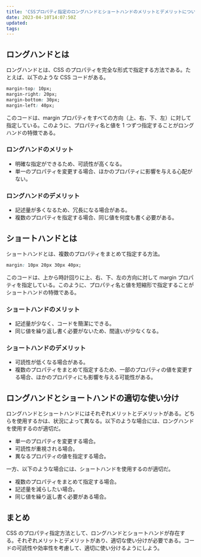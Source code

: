 ```yaml
---
title: 'CSSプロパティ指定のロングハンドとショートハンドのメリットとデメリットについて'
date: 2023-04-10T14:07:50Z
updated:
tags:
---
```


## ロングハンドとは

ロングハンドとは、CSS のプロパティを完全な形式で指定する方法である。たとえば、以下のような CSS コードがある。

```css
margin-top: 10px;
margin-right: 20px;
margin-bottom: 30px;
margin-left: 40px;
```

このコードは、margin プロパティをすべての方向（上、右、下、左）に対して指定している。このように、プロパティ名と値を 1 つずつ指定することがロングハンドの特徴である。

### ロングハンドのメリット

- 明確な指定ができるため、可読性が高くなる。
- 単一のプロパティを変更する場合、ほかのプロパティに影響を与える心配がない。

### ロングハンドのデメリット

- 記述量が多くなるため、冗長になる場合がある。
- 複数のプロパティを指定する場合、同じ値を何度も書く必要がある。

## ショートハンドとは

ショートハンドとは、複数のプロパティをまとめて指定する方法。

```css
margin: 10px 20px 30px 40px;
```

このコードは、上から時計回りに上、右、下、左の方向に対して margin プロパティを指定している。このように、プロパティ名と値を短縮形で指定することがショートハンドの特徴である。

### ショートハンドのメリット

- 記述量が少なく、コードを簡潔にできる。
- 同じ値を繰り返し書く必要がないため、間違いが少なくなる。

### ショートハンドのデメリット

- 可読性が低くなる場合がある。
- 複数のプロパティをまとめて指定するため、一部のプロパティの値を変更する場合、ほかのプロパティにも影響を与える可能性がある。

## ロングハンドとショートハンドの適切な使い分け

ロングハンドとショートハンドにはそれぞれメリットとデメリットがある。どちらを使用するかは、状況によって異なる。以下のような場合には、ロングハンドを使用するのが適切だ。

- 単一のプロパティを変更する場合。
- 可読性が重視される場合。
- 異なるプロパティの値を指定する場合。

一方、以下のような場合には、ショートハンドを使用するのが適切だ。

- 複数のプロパティをまとめて指定する場合。
- 記述量を減らしたい場合。
- 同じ値を繰り返し書く必要がある場合。

## まとめ

CSS のプロパティ指定方法として、ロングハンドとショートハンドが存在する。それぞれメリットとデメリットがあり、適切な使い分けが必要である。コードの可読性や効率性を考慮して、適切に使い分けるようにしよう。
